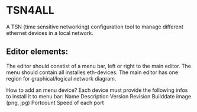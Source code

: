 # TSN4ALL
A TSN (time sensitive networking) configuration tool to manage different ethernet devices in a local network.

  ## Editor elements:
  The editor should constist of a menu bar, left or right to the main editor. The menu should contain all installes eth-devices.
  The main editor has one region for graphical/logical network diagram.
  
  How to add an menu device?
  Each device must provide the following infos to install it to menu bar:
  Name
  Description
  Version
  Revision
  Builddate
  image (png, jpg)
  Portcount
  Speed of each port
  
  
